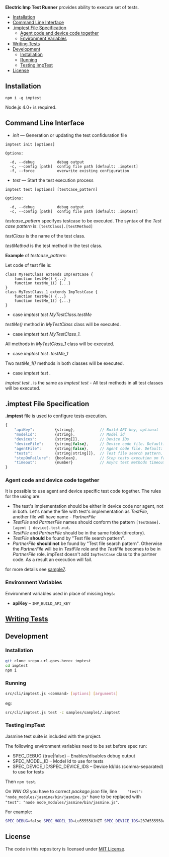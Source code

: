 **Electric Imp Test Runner** provides ability to execute set of tests.

- [Installation](#installation)
- [Command Line Interface](#command-line-interface)
- [.imptest File Specification](#imptest-file-specification)
  - [Agent code and device code together](#agent-code-and-device-code-together)
  - [Environment Variables](#environment-variables)
- [Writing Tests](./docs/writing-tests.md)
- [Development](#development)
  - [Installation](#installation-1)
  - [Running](#running)
  - [Testing impTest](#testing-imptest)
- [License](#license)

## Installation

`npm i -g imptest`

Node.js 4.0+ is required.


## Command Line Interface

- *init* &mdash; Generation or updating the test confiduration file

```
imptest init [options]

Options:

  -d, --debug          debug output
  -c, --config [path]  config file path [default: .imptest]
  -f, --force          overwrite existing configuration
```

- *test* &mdash; Start the test execution process

```
imptest test [options] [testcase_pattern]

Options:

  -d, --debug          debug output
  -c, --config [path]  config file path [default: .imptest]
```

*testcase_pattern* specifyes testcase to be executed. The syntax of the _Test case pattern_ is: ```[testClass].[testMethod]```

*testClass* is the name of the test class.

*testMethod* is the test method in the test class.

**Example** of *testcase_pattern*:

Let code of test file is:
```
class MyTestClass extends ImpTestCase {
    function testMe() {...}
    function testMe_1() {...}
}
class MyTestClass_1 extends ImpTestCase {
    function testMe() {...}
    function testMe_1() {...}
}
```

- case *imptest test MyTestClass.testMe*

*testMe()* method in *MyTestClass* class will be executed.

- case *imptest test MyTestClass_1.*

All methods in *MyTestClass_1* class will be executed.

- case *imptest test .testMe_1*

Two *testMe_1()* methods in both classes will be executed.

- case *imptest test .*

*imptest test .* is the same as *imptest test* - All test methods in all test classes will be executed.

## .imptest File Specification

__.imptest__ file is used to configure tests execution.

```js
{
    "apiKey":         {string},           // Build API key, optional
    "modelId":        {string},           // Model id
    "devices":        {string[]},         // Device IDs
    "deviceFile":     {string|false},     // Device code file. Default: "device.nut"
    "agentFile":      {string|false},     // Agent code file. Default: "agent.nut"
    "tests":          {string|string[]},  // Test file search pattern. Default: ["*.test.nut", "tests/**/*.test.nut"]
    "stopOnFailure":  {boolean},          // Stop tests execution on failure? Default: false
    "timeout":        {number}            // Async test methods timeout, seconds. Default: 10
}
```

### Agent code and device code together

It is possible to use agent and device specific test code together. The rules for the using are:
- The test's implementation should be either in device code nor agent, not in both. Let's name the file with test's implementation as *TestFile*, another file will have name - *PartnerFile*
- *TestFile* and *PartnerFile* names should conform the pattern ```[TestName].[agent | device].test.nut```.
- *TestFile* and *PartnerFile* should be in the same folder(directory).
- *TestFile* **should** be found by "Test file search pattern".
- *PartnerFile* **should not** be found by "Test file search pattern". Otherwise the *PartnerFile* will be in *TestFile* role and the *TestFile* becomes to be in *PartnerFile* role. impTest doesn't add `ImpTestCase` class to the partner code. As a result an execution will fail.

for more details see [sample7](/samples/sample7).

### Environment Variables

Environment variables used in place of missing keys:
- **apiKey** – `IMP_BUILD_API_KEY`

## [Writing Tests](./docs/writing-tests.md)

## Development

### Installation

```bash
git clone <repo-url-goes-here> imptest
cd imptest
npm i
```

### Running

```bash
src/cli/imptest.js <command> [options] [arguments]
```

eg:

```bash
src/cli/imptest.js test -c samples/sample1/.imptest
```

### Testing impTest

Jasmine test suite is included with the project.

The following environment variables need to be set before spec run: 

- SPEC_DEBUG {true|false} – Enables/disables debug output
- SPEC_MODEL_ID – Model Id to use for tests
- SPEC_DEVICE_ID/SPEC_DEVICE_IDS – Device Id/Ids (comma-separated) to use for tests

Then `npm test`.

On *WIN OS* you have to correct _package.json_ file, line `    "test": "node_modules/jasmine/bin/jasmine.js"` have to be replaced with `    "test": "node node_modules/jasmine/bin/jasmine.js"`.

For example:

```bash
SPEC_DEBUG=false SPEC_MODEL_ID=Lu55555OJHZT SPEC_DEVICE_IDS=237d555558a609ee npm test
```

## License

The code in this repository is licensed under [MIT License](./LICENSE).
